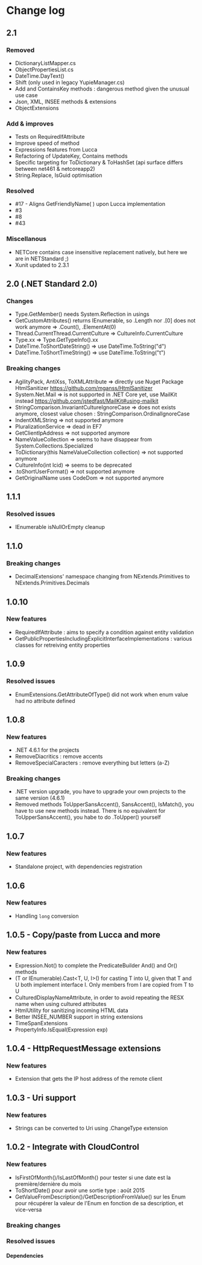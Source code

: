 # Change log

## 2.1

### Removed

- DictionaryListMapper.cs
- ObjectPropertiesList.cs
- DateTime.DayText()
- Shift (only used in legacy YupieManager.cs)
- Add and ContainsKey methods : dangerous method given the unusual use case
- Json, XML, INSEE methods & extensions
- ObjectExtensions

### Add & improves

- Tests on RequiredIfAttribute
- Improve speed of method
- Expressions features from Lucca
- Refactoring of UpdateKey, Contains methods
- Specific targeting for ToDictionary & ToHashSet (api surface differs between net461 & netcoreapp2)
- String.Replace, IsGuid optimisation

### Resolved

- #17 - Aligns GetFriendlyName( ) upon Lucca implementation
- #3
- #8
- #43

### Miscellanous

- NETCore contains case insensitive replacement natively, but here we are in NETStandard ;)
- Xunit updated to 2.3.1

## 2.0 (.NET Standard 2.0)

### Changes

- Type.GetMember() needs System.Reflection in usings
- GetCustomAttributes() returns IEnumerable, so .Length nor .[0] does not work anymore => .Count(), .ElementAt(0)
- Thread.CurrentThread.CurrentCulture => CultureInfo.CurrentCulture
- Type.xx => Type.GetTypeInfo().xx
- DateTime.ToShortDateString() => use DateTime.ToString("d")
- DateTime.ToShortTimeString() => use DateTime.ToString("t")

### Breaking changes

- AgilityPack, AntiXss, ToXMLAttribute => directly use Nuget Package HtmlSanitizer https://github.com/mganss/HtmlSanitizer
- System.Net.Mail => is not supported in .NET Core yet, use MailKit instead https://github.com/jstedfast/MailKit#using-mailkit
- StringComparison.InvariantCultureIgnoreCase => does not exists anymore, closest value chosen : StringComparison.OrdinalIgnoreCase
- IndentXMLString => not supported anymore
- PluralizationService => dead in EF7
- GetClientIpAddress => not supported anymore
- NameValueCollection => seems to have disappear from System.Collections.Specialized
- ToDictionary(this NameValueCollection collection) => not supported anymore
- CultureInfo(int lcid) => seems to be deprecated
- .toShortUserFormat() => not supported anymore
- GetOriginalName uses CodeDom => not supported anymore

## 1.1.1

### Resolved issues
 - IEnumerable isNullOrEmpty cleanup

## 1.1.0

### Breaking changes
 - DecimalExtensions' namespace changing from NExtends.Primitives to NExtends.Primitives.Decimals 

## 1.0.10

### New features
 - RequiredIfAttribute : aims to specify a condition against entity validation
 - GetPublicPropertiesIncludingExplicitInterfaceImplementations : various classes for retreiving entity properties

## 1.0.9

### Resolved issues
 - EnumExtensions.GetAttributeOfType() did not work when enum value had no attribute defined

## 1.0.8

### New features
 - .NET 4.6.1 for the projects
 - RemoveDiacritics : remove accents
 - RemoveSpecialCaracters : remove everything but letters (a-Z)

### Breaking changes
 - .NET version upgrade, you have to upgrade your own projects to the same version (4.6.1)
 - Removed methods ToUpperSansAccent(), SansAccent(), IsMatch(), you have to use new methods instead. There is no equivalent for ToUpperSansAccent(), you habe to do .ToUpper() yourself

## 1.0.7

### New features
 - Standalone project, with dependencies registration

## 1.0.6

### New features
 - Handling `long` conversion

## 1.0.5 - Copy/paste from Lucca and more

### New features
 - Expression.Not() to complete the PredicateBuilder And() and Or() methods
 - (T or IEnumerable<T>).Cast<T, U, I>() for casting T into U, given that T and U both implement interface I. Only members from I are copied from T to U
 - CulturedDisplayNameAttribute, in order to avoid repeating the RESX name when using cultured attributes
 - HtmlUtility for sanitizing incoming HTML data
 - Better INSEE_NUMBER support in string extensions
 - TimeSpanExtensions
 - PropertyInfo.IsEqual(Expression exp)

## 1.0.4 - HttpRequestMessage extensions

### New features
 - Extension that gets the IP host address of the remote client

## 1.0.3 - Uri support

### New features
 - Strings can be converted to Uri using .ChangeType extension

## 1.0.2 - Integrate with CloudControl

### New features
 - IsFirstOfMonth()/IsLastOfMonth() pour tester si une date est  la première/dernière du mois
 - ToShortDate() pour avoir une sortie type : août 2015
 - GetValueFromDescription()/GetDescriptionFromValue() sur les Enum pour récupérer la valeur de l'Enum en fonction de sa description, et vice-versa

### Breaking changes

### Resolved issues

#### Dependencies
